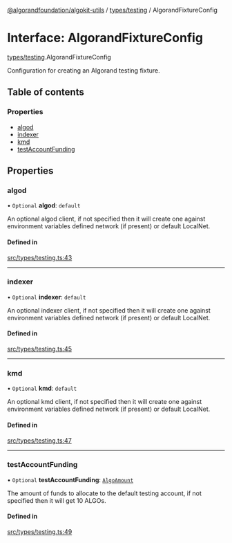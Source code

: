 [@algorandfoundation/algokit-utils](../README.md) / [types/testing](../modules/types_testing.md) / AlgorandFixtureConfig

# Interface: AlgorandFixtureConfig

[types/testing](../modules/types_testing.md).AlgorandFixtureConfig

Configuration for creating an Algorand testing fixture.

## Table of contents

### Properties

- [algod](types_testing.AlgorandFixtureConfig.md#algod)
- [indexer](types_testing.AlgorandFixtureConfig.md#indexer)
- [kmd](types_testing.AlgorandFixtureConfig.md#kmd)
- [testAccountFunding](types_testing.AlgorandFixtureConfig.md#testaccountfunding)

## Properties

### algod

• `Optional` **algod**: `default`

An optional algod client, if not specified then it will create one against environment variables defined network (if present) or default LocalNet.

#### Defined in

[src/types/testing.ts:43](https://github.com/algorandfoundation/algokit-utils-ts/blob/main/src/types/testing.ts#L43)

___

### indexer

• `Optional` **indexer**: `default`

An optional indexer client, if not specified then it will create one against environment variables defined network (if present) or default LocalNet.

#### Defined in

[src/types/testing.ts:45](https://github.com/algorandfoundation/algokit-utils-ts/blob/main/src/types/testing.ts#L45)

___

### kmd

• `Optional` **kmd**: `default`

An optional kmd client, if not specified then it will create one against environment variables defined network (if present) or default LocalNet.

#### Defined in

[src/types/testing.ts:47](https://github.com/algorandfoundation/algokit-utils-ts/blob/main/src/types/testing.ts#L47)

___

### testAccountFunding

• `Optional` **testAccountFunding**: [`AlgoAmount`](../classes/types_amount.AlgoAmount.md)

The amount of funds to allocate to the default testing account, if not specified then it will get 10 ALGOs.

#### Defined in

[src/types/testing.ts:49](https://github.com/algorandfoundation/algokit-utils-ts/blob/main/src/types/testing.ts#L49)
